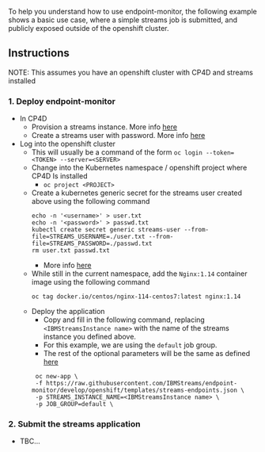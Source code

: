 To help you understand how to use endpoint-monitor, the following example shows a basic use case, where a simple streams job is submitted, and publicly exposed outside of the openshift cluster. 

## Instructions

NOTE: This assumes you have an openshift cluster with CP4D and streams installed

### 1. Deploy endpoint-monitor

- In CP4D
  - Provision a streams instance. More info [here](https://www.ibm.com/support/producthub/icpdata/docs/content/SSQNUZ_current/cpd/svc/streams/provision.html)
  - Create a streams user with password. More info [here](https://www.ibm.com/support/producthub/icpdata/docs/content/SSQNUZ_current/cpd/svc/streams/managing-access.html)
- Log into the openshift cluster
  - This will usually be a command of the form `oc login --token=<TOKEN> --server=<SERVER>`
  - Change into the Kubernetes namespace / openshift project where CP4D Is installed
    - `oc project <PROJECT>`
  - Create a kubernetes generic secret for the streams user created above using the following command
    ```
    echo -n '<username>' > user.txt
    echo -n '<password>' > passwd.txt
    kubectl create secret generic streams-user --from-file=STREAMS_USERNAME=./user.txt --from-file=STREAMS_PASSWORD=./passwd.txt
    rm user.txt passwd.txt
    ```
    - More info [here](https://github.com/IBMStreams/endpoint-monitor#1-define-streams-user)
  - While still in the current namespace, add the `Nginx:1.14` container image using the following command
    ```
    oc tag docker.io/centos/nginx-114-centos7:latest nginx:1.14
    ```
  - Deploy the application
    - Copy and fill in the following command, replacing `<IBMStreamsInstance name>` with the name of the streams instance you defined above.
    - For this example, we are using the `default` job group. 
    - The rest of the optional parameters will be the same as defined [here](https://github.com/IBMStreams/endpoint-monitor#5-deploy-application)
    ```
     oc new-app \
     -f https://raw.githubusercontent.com/IBMStreams/endpoint-monitor/develop/openshift/templates/streams-endpoints.json \
     -p STREAMS_INSTANCE_NAME=<IBMStreamsInstance name> \
     -p JOB_GROUP=default \
    ```
    
### 2. Submit the streams application
- TBC...
  
